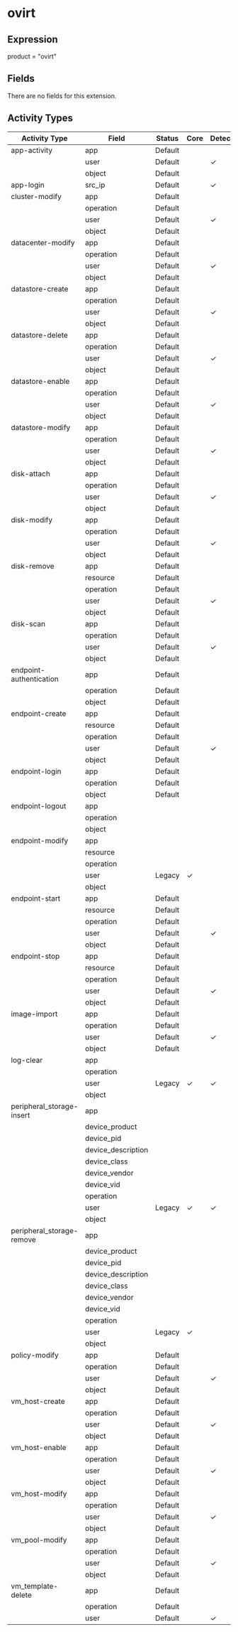 ovirt
=====

Expression
----------

product = "ovirt"

Fields
------

There are no fields for this extension.

Activity Types
--------------

| Activity Type             | Field              | Status  | Core     | Detection | Informational |
| ------------------------- | ------------------ | ------- | -------- | --------- | ------------- |
| app-activity              | app                | Default |          |           | &#10003;      |
|                           | user               | Default |          | &#10003;  |               |
|                           | object             | Default |          |           | &#10003;      |
| app-login                 | src_ip             | Default |          | &#10003;  |               |
| cluster-modify            | app                | Default |          |           | &#10003;      |
|                           | operation          | Default |          |           | &#10003;      |
|                           | user               | Default |          | &#10003;  |               |
|                           | object             | Default |          |           | &#10003;      |
| datacenter-modify         | app                | Default |          |           | &#10003;      |
|                           | operation          | Default |          |           | &#10003;      |
|                           | user               | Default |          | &#10003;  |               |
|                           | object             | Default |          |           | &#10003;      |
| datastore-create          | app                | Default |          |           | &#10003;      |
|                           | operation          | Default |          |           | &#10003;      |
|                           | user               | Default |          | &#10003;  |               |
|                           | object             | Default |          |           | &#10003;      |
| datastore-delete          | app                | Default |          |           | &#10003;      |
|                           | operation          | Default |          |           | &#10003;      |
|                           | user               | Default |          | &#10003;  |               |
|                           | object             | Default |          |           | &#10003;      |
| datastore-enable          | app                | Default |          |           | &#10003;      |
|                           | operation          | Default |          |           | &#10003;      |
|                           | user               | Default |          | &#10003;  |               |
|                           | object             | Default |          |           | &#10003;      |
| datastore-modify          | app                | Default |          |           | &#10003;      |
|                           | operation          | Default |          |           | &#10003;      |
|                           | user               | Default |          | &#10003;  |               |
|                           | object             | Default |          |           | &#10003;      |
| disk-attach               | app                | Default |          |           | &#10003;      |
|                           | operation          | Default |          |           | &#10003;      |
|                           | user               | Default |          | &#10003;  |               |
|                           | object             | Default |          |           | &#10003;      |
| disk-modify               | app                | Default |          |           | &#10003;      |
|                           | operation          | Default |          |           | &#10003;      |
|                           | user               | Default |          | &#10003;  |               |
|                           | object             | Default |          |           | &#10003;      |
| disk-remove               | app                | Default |          |           | &#10003;      |
|                           | resource           | Default |          |           | &#10003;      |
|                           | operation          | Default |          |           | &#10003;      |
|                           | user               | Default |          | &#10003;  |               |
|                           | object             | Default |          |           | &#10003;      |
| disk-scan                 | app                | Default |          |           | &#10003;      |
|                           | operation          | Default |          |           | &#10003;      |
|                           | user               | Default |          | &#10003;  |               |
|                           | object             | Default |          |           | &#10003;      |
| endpoint-authentication   | app                | Default |          |           | &#10003;      |
|                           | operation          | Default |          |           | &#10003;      |
|                           | object             | Default |          |           | &#10003;      |
| endpoint-create           | app                | Default |          |           | &#10003;      |
|                           | resource           | Default |          |           | &#10003;      |
|                           | operation          | Default |          |           | &#10003;      |
|                           | user               | Default |          | &#10003;  |               |
|                           | object             | Default |          |           | &#10003;      |
| endpoint-login            | app                | Default |          |           | &#10003;      |
|                           | operation          | Default |          |           | &#10003;      |
|                           | object             | Default |          |           | &#10003;      |
| endpoint-logout           | app                |         |          |           |               |
|                           | operation          |         |          |           |               |
|                           | object             |         |          |           |               |
| endpoint-modify           | app                |         |          |           |               |
|                           | resource           |         |          |           |               |
|                           | operation          |         |          |           |               |
|                           | user               | Legacy  | &#10003; |           |               |
|                           | object             |         |          |           |               |
| endpoint-start            | app                | Default |          |           | &#10003;      |
|                           | resource           | Default |          |           | &#10003;      |
|                           | operation          | Default |          |           | &#10003;      |
|                           | user               | Default |          | &#10003;  |               |
|                           | object             | Default |          |           | &#10003;      |
| endpoint-stop             | app                | Default |          |           | &#10003;      |
|                           | resource           | Default |          |           | &#10003;      |
|                           | operation          | Default |          |           | &#10003;      |
|                           | user               | Default |          | &#10003;  |               |
|                           | object             | Default |          |           | &#10003;      |
| image-import              | app                | Default |          |           | &#10003;      |
|                           | operation          | Default |          |           | &#10003;      |
|                           | user               | Default |          | &#10003;  |               |
|                           | object             | Default |          |           | &#10003;      |
| log-clear                 | app                |         |          |           |               |
|                           | operation          |         |          |           |               |
|                           | user               | Legacy  | &#10003; | &#10003;  |               |
|                           | object             |         |          |           |               |
| peripheral_storage-insert | app                |         |          |           |               |
|                           | device_product     |         |          |           | &#10003;      |
|                           | device_pid         |         |          |           | &#10003;      |
|                           | device_description |         |          |           | &#10003;      |
|                           | device_class       |         |          |           | &#10003;      |
|                           | device_vendor      |         |          |           | &#10003;      |
|                           | device_vid         |         |          |           | &#10003;      |
|                           | operation          |         |          |           |               |
|                           | user               | Legacy  | &#10003; | &#10003;  |               |
|                           | object             |         |          |           |               |
| peripheral_storage-remove | app                |         |          |           |               |
|                           | device_product     |         |          |           | &#10003;      |
|                           | device_pid         |         |          |           | &#10003;      |
|                           | device_description |         |          |           | &#10003;      |
|                           | device_class       |         |          |           | &#10003;      |
|                           | device_vendor      |         |          |           | &#10003;      |
|                           | device_vid         |         |          |           | &#10003;      |
|                           | operation          |         |          |           |               |
|                           | user               | Legacy  | &#10003; |           |               |
|                           | object             |         |          |           |               |
| policy-modify             | app                | Default |          |           | &#10003;      |
|                           | operation          | Default |          |           | &#10003;      |
|                           | user               | Default |          | &#10003;  |               |
|                           | object             | Default |          |           | &#10003;      |
| vm_host-create            | app                | Default |          |           | &#10003;      |
|                           | operation          | Default |          |           | &#10003;      |
|                           | user               | Default |          | &#10003;  |               |
|                           | object             | Default |          |           | &#10003;      |
| vm_host-enable            | app                | Default |          |           | &#10003;      |
|                           | operation          | Default |          |           | &#10003;      |
|                           | user               | Default |          | &#10003;  |               |
|                           | object             | Default |          |           | &#10003;      |
| vm_host-modify            | app                | Default |          |           | &#10003;      |
|                           | operation          | Default |          |           | &#10003;      |
|                           | user               | Default |          | &#10003;  |               |
|                           | object             | Default |          |           | &#10003;      |
| vm_pool-modify            | app                | Default |          |           | &#10003;      |
|                           | operation          | Default |          |           | &#10003;      |
|                           | user               | Default |          | &#10003;  |               |
|                           | object             | Default |          |           | &#10003;      |
| vm_template-delete        | app                | Default |          |           | &#10003;      |
|                           | operation          | Default |          |           | &#10003;      |
|                           | user               | Default |          | &#10003;  |               |

